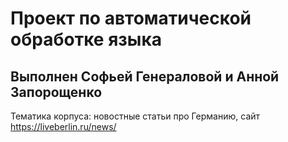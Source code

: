 # Проект по автоматической обработке языка
## Выполнен Софьей Генераловой и Анной Запорощенко

Тематика корпуса: новостные статьи про Германию, сайт https://liveberlin.ru/news/
